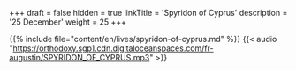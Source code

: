+++
draft = false
hidden = true
linkTitle = 'Spyridon of Cyprus'
description = '25 December'
weight = 25
+++

{{% include file="content/en/lives/spyridon-of-cyprus.md" %}}
{{< audio "https://orthodoxy.sgp1.cdn.digitaloceanspaces.com/fr-augustin/SPYRIDON_OF_CYPRUS.mp3" >}}
